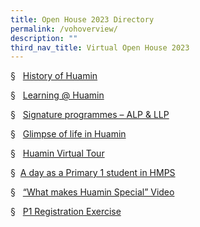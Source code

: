 ```yaml
---
title: Open House 2023 Directory
permalink: /vohoverview/
description: ""
third_nav_title: Virtual Open House 2023
---
```

§   [History of Huamin](https://www.huaminpri.moe.edu.sg/about-us/Schools-Information/schools-history/)

§   [Learning @ Huamin](https://www.huaminpri.moe.edu.sg/our-curriculum/EL/)

§   [Signature programmes – ALP & LLP](https://www.huaminpri.moe.edu.sg/about-us/Learning-for-Life-Programme/applied-learning-programme/)

§   [Glimpse of life in Huamin](https://www.youtube.com/watch?v=NQq74Mru2Og)

§   [Huamin Virtual Tour](https://youtu.be/5kkxeiqON4w)

§  [A day as a Primary 1 student in HMPS](https://youtu.be/bZ0gqamLreo)

§   [“What makes Huamin Special” Video ](https://www.youtube.com/watch?v=pvw5lqGYkKU)

§   [P1 Registration Exercise](https://www.moe.gov.sg/primary/p1-registration)